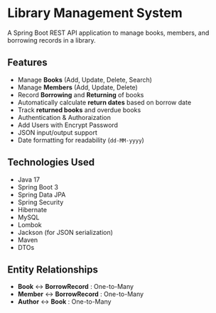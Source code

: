 # Library Management System

A Spring Boot REST API application to manage books, members, and borrowing records in a library.

## Features

- Manage **Books** (Add, Update, Delete, Search)
- Manage **Members** (Add, Update, Delete)
- Record **Borrowing** and **Returning** of books
- Automatically calculate **return dates** based on borrow date
- Track **returned books** and overdue books
- Authentication & Authoraization
- Add Users with Encrypt Password
- JSON input/output support
- Date formatting for readability (`dd-MM-yyyy`)

## Technologies Used

- Java 17
- Spring Boot 3
- Spring Data JPA
- Spring Security
- Hibernate
- MySQL
- Lombok
- Jackson (for JSON serialization)
- Maven
- DTOs

## Entity Relationships

- **Book** ↔ **BorrowRecord** : One-to-Many
- **Member** ↔ **BorrowRecord** : One-to-Many
- **Author** ↔ **Book** : One-to-Many


